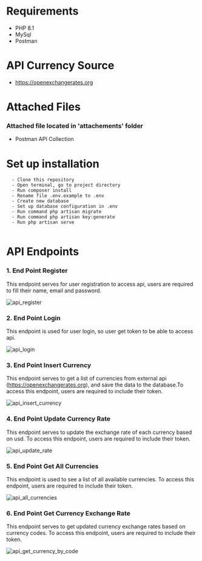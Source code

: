 # Requirements
- PHP 8.1
- MySql
- Postman

# API Currency Source
- https://openexchangerates.org

# Attached Files
### Attached file located in 'attachements' folder
- Postman API Collection


# Set up installation 

```
  - Clone this repository
  - Open terminal, go to project directory
  - Run composer install
  - Rename file .env.example to .env
  - Create new database
  - Set up database configuration in .env
  - Run command php artisan migrate
  - Run command php artisan key:generate
  - Run php artisan serve
  
```

# API Endpoints
### 1. End Point Register


This endpoint serves for user registration to access api, users are required to fill their name, email and password.

![api_register](https://i.ibb.co/WcDPX89/api-register.png)
### 2. End Point Login

This endpoint is used for user login, so user get token to be able to access api.

![api_login](https://i.ibb.co/BCVWDxb/api-login.png)
### 3. End Point Insert Currency

This endpoint serves to get a list of currencies from external api (https://openexchangerates.org), and save the data to the database.To access this endpoint, users are required to include their token.

![api_insert_currency](https://i.ibb.co/RYMrwRc/insert-currency.png)
### 4. End Point Update Currency Rate

This endpoint serves to update the exchange rate of each currency based on usd. To access this endpoint, users are required to include their token.

![api_update_rate](https://i.ibb.co/Hr5NNTS/update-currency.png)


### 5. End Point Get All Currencies

This endpoint is used to see a list of all available currencies. To access this endpoint, users are required to include their token.

![api_all_currencies](https://i.ibb.co/nrLWT9y/get-currency.png)


### 6. End Point Get Currency Exchange Rate

This endpoint serves to get updated currency exchange rates based on currency codes. To access this endpoint, users are required to include their token.

![api_get_currency_by_code](https://i.ibb.co/FBn1v15/get-currency-by-code.png)
